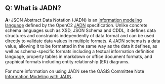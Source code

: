 ## **Q: What is JADN?**
**A:** 
JSON Abstract Data Notation (JADN) is an [information modeling language](info-model.md) defined
by the OpenC2 [JADN](https://docs.oasis-open.org/openc2/jadn/v2.0/jadn-v2.0.html) specification.
Unlike concrete schema languages such as XSD, JSON Schema and CDDL, it defines data structures
and constraints independently of data format and can be used directly to validate data values
in multiple formats. A JADN schema is a data value, allowing it to be formatted in the same way
as the data it defines, as well as schema-specific formats including a textual information
definition language, property tables in markdown or office document formats, and graphical formats
including entity relationship (ER) diagrams.

For more information on using JADN see the OASIS Committee Note
[Information Modeling with JADN](https://github.com/oasis-tcs/openc2-jadn-im/blob/working/imjadn-v1.0-cn02.md).



